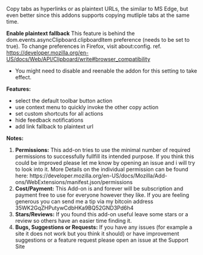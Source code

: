 Copy tabs as hyperlinks or as plaintext URLs, the similar to MS Edge, but even
better since this addons supports copying mutliple tabs at the same time.

<b>Enable plaintext fallback</b>
This feature is behind the dom.events.asyncClipboard.clipboardItem preference
(needs to be set to true). To change preferences in Firefox, visit about:config.
ref. https://developer.mozilla.org/en-US/docs/Web/API/Clipboard/write#browser_compatibility
- You might need to disable and reenable the addon for this setting to take effect. 

<b>Features:</b>
<ul>
  <li>select the default toolbar button action</li>
  <li>use context menu to quickly invoke the other copy action</li>
  <li>set custom shortcuts for all actions</li>
  <li>hide feedback notifications</li>
  <li>add link fallback to plaintext url</li>
</ul>

<b>Notes:</b>
<ol>
    <li><b>Permissions:</b>
        This add-on tries to use the minimal number of required permissions to successfully fullfill its intended purpose.
        If you think this could be improved please let me know by opening an issue and i will try to look into it.
        More Details on the individual permission can be found here: https://developer.mozilla.org/en-US/docs/Mozilla/Add-ons/WebExtensions/manifest.json/permissions
    </li>
    <li><b>Cost/Payment:</b>
        This Add-on is and forever will be subscription and payment free to use for everyone however they like.
        If you are feeling generous you can send me a tip via my bitcoin address 35WK2GqZHPutywCdbHKa9BQ52GND3Pd6h4
    </li>
    <li><b>Stars/Reviews:</b>
        If you found this add-on useful leave some stars or a review so others have an  easier time finding it.
    </li>
    <li><b>Bugs, Suggestions or Requests:</b>
        If you have any issues (for example a site it does not work but you think it should) or have improvement suggestions or a feature request please open an issue at the Support Site
    </li>
</ol>

